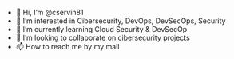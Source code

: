 - 👋 Hi, I’m @cservin81
- 👀 I’m interested in Cibersecurity, DevOps, DevSecOps, Security
- 🌱 I’m currently learning Cloud Security & DevSecOp
- 💞️ I’m looking to collaborate on cibersecurity projects
- 📫 How to reach me by my mail

<!---
cservin81/cservin81 is a ✨ special ✨ repository because its `README.md` (this file) appears on your GitHub profile.
You can click the Preview link to take a look at your changes.
--->
